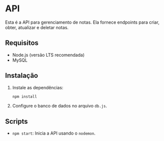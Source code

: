 # API

Esta é a API para gerenciamento de notas. Ela fornece endpoints para criar, obter, atualizar e deletar notas.

## Requisitos

- Node.js (versão LTS recomendada)
- MySQL

## Instalação

1. Instale as dependências:

    ```bash
    npm install
    ```

2. Configure o banco de dados no arquivo `db.js`.

## Scripts

- `npm start`: Inicia a API usando o `nodemon`.

